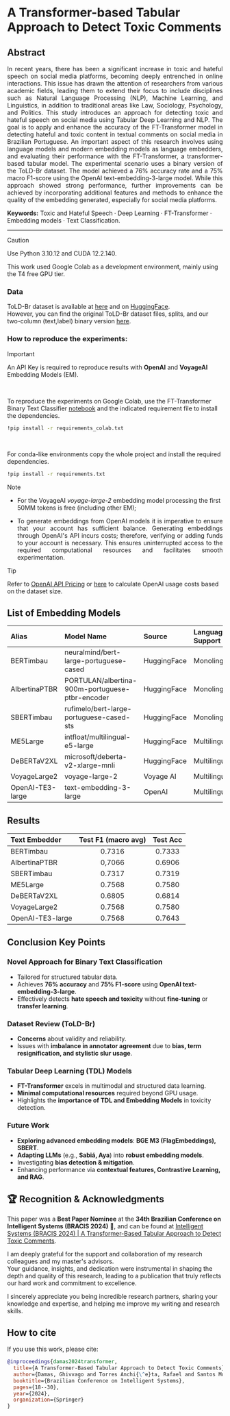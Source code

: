# A Transformer-based Tabular Approach to Detect Toxic Comments


## Abstract
<p align="justify"> In recent years, there has been a significant increase in toxic
and hateful speech on social media platforms, becoming deeply entrenched
in online interactions. This issue has drawn the attention of researchers
from various academic fields, leading them to extend their focus to include
disciplines such as Natural Language Processing (NLP), Machine Learning,
and Linguistics, in addition to traditional areas like Law, Sociology,
Psychology, and Politics. This study introduces an approach for
detecting toxic and hateful speech on social media using Tabular Deep
Learning and NLP. The goal is to apply and enhance the accuracy of the
FT-Transformer model in detecting hateful and toxic content in textual
comments on social media in Brazilian Portuguese. An important aspect of
this research involves using language models and modern embedding models 
as language embedders, and evaluating their performance with the FT-Transformer,
a transformer-based tabular model. The experimental scenario uses
a binary version of the ToLD-Br dataset. The model achieved a 76% accuracy
rate and a 75% macro F1-score using the OpenAI text-embedding-3-large model.
While this approach showed strong performance, further improvements can be
achieved by incorporating additional features and methods to enhance the quality
of the embedding generated, especially for social media platforms. </p>

**Keywords:** Toxic and Hateful Speech · Deep Learning · FT-Transformer
· Embedding models · Text Classification.

<!--- <p align="justify"> This repository contains the code and resources for detecting toxic and hateful speech on social media, focusing 
on Brazilian Portuguese comments. The approach utilizes the Tabular Deep Learning model FT-Transformer and various embedding models 
to enhance the detection accuracy of toxic content. </p> --->
--- 

> [!CAUTION]
> Use Python 3.10.12 and CUDA 12.2.140.

This work used Google Colab as a development environment, mainly using the T4 free GPU tier.
<!--- Using a decent GPU is heavily encouraged. --->

### Data

ToLD-Br dataset is available at [here](https://github.com/JAugusto97/ToLD-Br) and on [HuggingFace](https://huggingface.co/datasets/JAugusto97/told-br). <br/>
However, you can find the original ToLD-Br dataset files, splits, and our two-column (text,label) binary version [here](data/).

<!--- Download and move to your current directory utils.py file --->

### How to reproduce the experiments:

> [!IMPORTANT]
> An API Key is required to reproduce results with **OpenAI** and **VoyageAI** Embedding Models (EM).
<br/>

To reproduce the experiments on Google Colab, use the FT-Transformer Binary Text Classifier [notebook](scr/FT_Transformer_Binary_Text_Classifier.ipynb) and the indicated requirement file to install the dependencies.

```bash
!pip install -r requirements_colab.txt
```
<br/>

For conda-like environments copy the whole project and install the required dependencies.
```bash
!pip install -r requirements.txt
```

> [!NOTE]
> - For the VoyageAI *voyage-large-2* embedding model processing the first 50MM tokens is free (including other EM);
> - <p align="justify"> To generate embeddings from OpenAI models it is imperative to ensure that your account has sufficient balance. Generating embeddings through OpenAI's API incurs costs; therefore, verifying or adding funds to your account is necessary. This ensures uninterrupted access to the required computational resources and facilitates smooth experimentation. </p>

> [!TIP]
> Refer to [OpenAI API Pricing](https://openai.com/api/pricing/) or [here](compute_gpt_costs.py) to calculate OpenAI usage costs based on the dataset size.

## List of Embedding Models

| Alias   | Model Name | Source | Language Support | Model Type | Output Dim |
| :---          |:---           | :---            |:---             |:---           |:---       |
| BERTimbau     | neuralmind/bert-large-portuguese-cased     | HuggingFace | Monolingual | BERT     | 1024    |
| AlbertinaPTBR | PORTULAN/albertina-900m-portuguese-ptbr-encoder       | HuggingFace | Monolingual | BERT/DeBERTaV2      | 1536      |
| SBERTimbau    | rufimelo/bert-large-portuguese-cased-sts       | HuggingFace | Monolingual | SBERT       | 1024      |
| ME5Large    | intfloat/multilingual-e5-large       | HuggingFace | Multilingual | SBERT       | 1024      |
| DeBERTaV2XL     | microsoft/deberta-v2-xlarge-mnli       | HuggingFace | Multilingual | BERT/DeBERTaV2       | 1536      |
| VoyageLarge2     | voyage-large-2      | Voyage AI | Multilingual | LLM Emb       | 1536      |
| OpenAI-TE3-large     | text-embedding-3-large | OpenAI | Multilingual | LLM Emb       | 1536      |

## Results

| Text Embedder | Test F1 (macro avg) | Test Acc | 
| :---          |     :---:      |     :---:     |   
| BERTimbau     | 0.7316 | 0.7333 | 
| AlbertinaPTBR    | 0,7066 | 0.6906 | 
| SBERTimbau    | 0.7317 | 0.7319 | 
| ME5Large    | 0.7568 | 0.7580 | 
| DeBERTaV2XL    | 0.6805 | 0.6814 | 
| VoyageLarge2     | 0.7568 | 0.7580 | 
| OpenAI-TE3-large     | 0.7568 | 0.7643 | 

## Conclusion Key Points 
### **Novel Approach for Binary Text Classification**  
- Tailored for structured tabular data.  
- Achieves **76% accuracy** and **75% F1-score** using **OpenAI text-embedding-3-large**.  
- Effectively detects **hate speech and toxicity** without **fine-tuning** or **transfer learning**.  

### **Dataset Review (ToLD-Br)**  
- **Concerns** about validity and reliability.  
- Issues with **imbalance in annotator agreement** due to **bias, term resignification, and stylistic slur usage**.  

### **Tabular Deep Learning (TDL) Models**  
- **FT-Transformer** excels in multimodal and structured data learning.  
- **Minimal computational resources** required beyond GPU usage.  
- Highlights the **importance of TDL and Embedding Models** in toxicity detection.  

### **Future Work**  
- **Exploring advanced embedding models**: **BGE M3 (FlagEmbeddings), SBERT**.  
- **Adapting LLMs** (e.g., **Sabiá, Aya**) into **robust embedding models**.  
- Investigating **bias detection & mitigation**.  
- Enhancing performance via **contextual features, Contrastive Learning, and RAG**.
  
## 🏆 Recognition & Acknowledgments
This paper was a **Best Paper Nominee** at the **34th Brazilian Conference on Intelligent Systems (BRACIS 2024)** 🎉, and
can be found at [Intelligent Systems (BRACIS 2024) | A Transformer-Based Tabular Approach to Detect Toxic Comments](https://link.springer.com/chapter/10.1007/978-3-031-79038-6_2).

I am deeply grateful for the support and collaboration of my research colleagues and my master's advisors.  
Your guidance, insights, and dedication were instrumental in shaping the depth and quality of this research, 
leading to a publication that truly reflects our hard work and commitment to excellence. 

I sincerely appreciate you being incredible research partners, sharing your knowledge and expertise,
and helping me improve my writing and research skills.    

## How to cite
If you use this work, please cite:

```bibtex
@inproceedings{damas2024transformer,
  title={A Transformer-Based Tabular Approach to Detect Toxic Comments},
  author={Damas, Ghivvago and Torres Anchi{\^e}ta, Rafael and Santos Moura, Raimundo and Ponte Machado, Vinicius},
  booktitle={Brazilian Conference on Intelligent Systems},
  pages={18--30},
  year={2024},
  organization={Springer}
}



